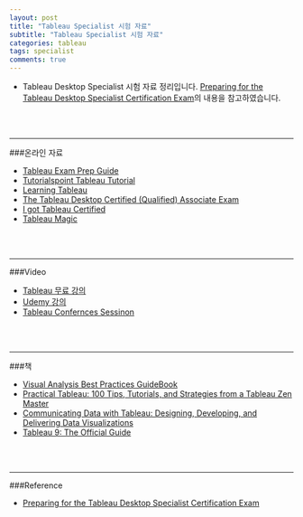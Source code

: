 ```yaml
---
layout: post
title: "Tableau Specialist 시험 자료"
subtitle: "Tableau Specialist 시험 자료"
categories: tableau
tags: specialist
comments: true
---
```



- Tableau Desktop Specialist 시험 자료 정리입니다. 
[Preparing for the Tableau Desktop Specialist Certification Exam](https://lisaadell.com/home/2019/2/6/preparing-for-tableau-desktop-specialist-certification)의 내용을 참고하였습니다.

<br />
<br />

---
###온라인 자료
- [Tableau Exam Prep Guide](https://drive.google.com/file/d/1vJSDdkcgs3mL0BCrgqxE4WoQu45DGoSv/view?usp=sharing) 
- [Tutorialspoint Tableau Tutorial](https://www.tutorialspoint.com/tableau/index.htm)
- [Learning Tableau](https://learningtableau.com/)
- [The Tableau Desktop Certified (Qualified) Associate Exam](https://sarahlovesdata.co.uk/2018/08/06/the-tableau-desktop-qualified-associate-exam/)
- [I got Tableau Certified](https://www.linkedin.com/pulse/i-got-tableau-certified-you-can-too-saahithi-jyothy-surapaneni/)
- [Tableau Magic](https://tableaumagic.com/)


<br />
<br /> 

----
###Video
- [Tableau 무료 강의](https://www.tableau.com/learn/training)
- [Udemy 강의](https://www.udemy.com/course/tableau-specialist-certification-prep/)
- [Tableau Confernces Sessinon](https://www.youtube.com/watch?v=n72LBkRIumg)

<br />
<br />

----
###책
- [Visual Analysis Best Practices GuideBook](https://drive.google.com/file/d/1DGhf3um6gYrNZ6rTawL3WWu9Ny2H0Bf3/view?usp=sharing)
- [Practical Tableau: 100 Tips, Tutorials, and Strategies from a Tableau Zen Master](https://www.amazon.com/Practical-Tableau-Tutorials-Strategies-Master/dp/1491977310)
- [Communicating Data with Tableau: Designing, Developing, and Delivering Data Visualizations](https://www.amazon.com/Communicating-Data-Tableau-Developing-Visualizations/dp/1449372023/ref=sr_1_2?s=books&ie=UTF8&qid=1549559040&sr=1-2&keywords=communicating+data+with+tableau)
- [Tableau 9: The Official Guide](https://www.amazon.com/Tableau-Official-Guide-George-Peck/dp/0071843299/ref=sr_1_1?s=books&ie=UTF8&qid=1549558751&sr=8-1&keywords=tableau+9.0+the+official+guide)



<br />
<br />

----
###Reference
- [Preparing for the Tableau Desktop Specialist Certification Exam](https://lisaadell.com/home/2019/2/6/preparing-for-tableau-desktop-specialist-certification)